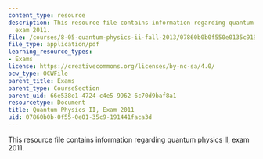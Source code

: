 ```yaml
---
content_type: resource
description: This resource file contains information regarding quantum physics II,
  exam 2011.
file: /courses/8-05-quantum-physics-ii-fall-2013/07860b0b0f550e0135c9191441faca3d_MIT8_05F13_final_2011.pdf
file_type: application/pdf
learning_resource_types:
- Exams
license: https://creativecommons.org/licenses/by-nc-sa/4.0/
ocw_type: OCWFile
parent_title: Exams
parent_type: CourseSection
parent_uid: 66e538e1-4724-c4e5-9962-6c70d9baf8a1
resourcetype: Document
title: Quantum Physics II, Exam 2011
uid: 07860b0b-0f55-0e01-35c9-191441faca3d
---
```

This resource file contains information regarding quantum physics II, exam 2011.